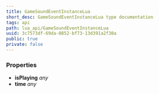 ```yaml
---
title: GameSoundEventInstanceLua
short_desc: GameSoundEventInstanceLua type documentation
tags: api
path: lua_api/GameSoundEventInstanceLua
uuid: 3c7573df-69da-0852-bf73-13d391a2f30a
public: true
private: false
---
```




### Properties

* **isPlaying** *any* 
* **time** *any* 
